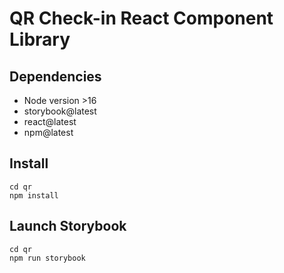 # QR Check-in React Component Library

## Dependencies
- Node version >16
- storybook@latest
- react@latest
- npm@latest

## Install
```
cd qr
npm install
```

## Launch Storybook
```
cd qr
npm run storybook
```